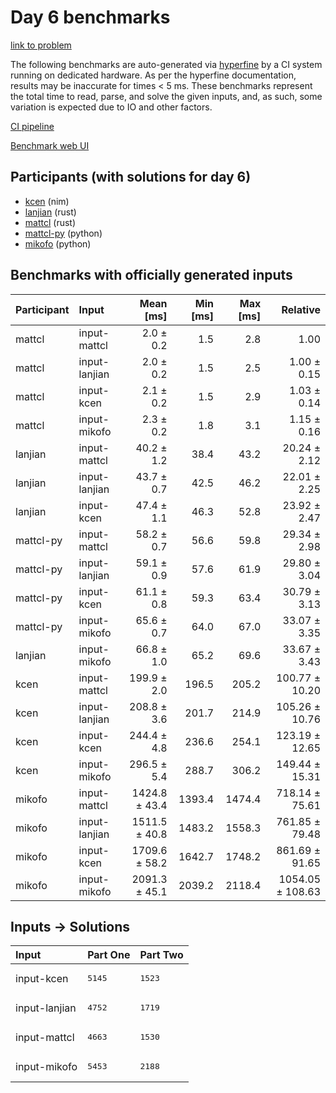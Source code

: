 # Day 6 benchmarks

[link to problem](https://adventofcode.com/2024/day/6)

The following benchmarks are auto-generated via
[hyperfine](https://github.com/sharkdp/hyperfine) by a CI system running on
dedicated hardware. As per the hyperfine documentation, results may be
inaccurate for times < 5 ms. These benchmarks represent the total time to read,
parse, and solve the given inputs, and, as such, some variation is expected due
to IO and other factors.

[CI pipeline](http://ci.papercode.net:8080/teams/main/pipelines/aoc2024)

[Benchmark web UI](https://aoc.ancalagon.black)


## Participants (with solutions for day 6)

- [kcen](https://github.com/kcen/aoc2024) (nim)
- [lanjian](https://github.com/lanjian/aoc-2024) (rust)
- [mattcl](https://github.com/mattcl/aoc2024) (rust)
- [mattcl-py](https://github.com/mattcl/aoc2024-py) (python)
- [mikofo](https://github.com/mikofo/aoc2024) (python)


## Benchmarks with officially generated inputs

| Participant | Input | Mean [ms] | Min [ms] | Max [ms] | Relative |
|:---|:---|---:|---:|---:|---:|
| mattcl | input-mattcl | 2.0 ± 0.2 | 1.5 | 2.8 | 1.00 |
| mattcl | input-lanjian | 2.0 ± 0.2 | 1.5 | 2.5 | 1.00 ± 0.15 |
| mattcl | input-kcen | 2.1 ± 0.2 | 1.5 | 2.9 | 1.03 ± 0.14 |
| mattcl | input-mikofo | 2.3 ± 0.2 | 1.8 | 3.1 | 1.15 ± 0.16 |
| lanjian | input-mattcl | 40.2 ± 1.2 | 38.4 | 43.2 | 20.24 ± 2.12 |
| lanjian | input-lanjian | 43.7 ± 0.7 | 42.5 | 46.2 | 22.01 ± 2.25 |
| lanjian | input-kcen | 47.4 ± 1.1 | 46.3 | 52.8 | 23.92 ± 2.47 |
| mattcl-py | input-mattcl | 58.2 ± 0.7 | 56.6 | 59.8 | 29.34 ± 2.98 |
| mattcl-py | input-lanjian | 59.1 ± 0.9 | 57.6 | 61.9 | 29.80 ± 3.04 |
| mattcl-py | input-kcen | 61.1 ± 0.8 | 59.3 | 63.4 | 30.79 ± 3.13 |
| mattcl-py | input-mikofo | 65.6 ± 0.7 | 64.0 | 67.0 | 33.07 ± 3.35 |
| lanjian | input-mikofo | 66.8 ± 1.0 | 65.2 | 69.6 | 33.67 ± 3.43 |
| kcen | input-mattcl | 199.9 ± 2.0 | 196.5 | 205.2 | 100.77 ± 10.20 |
| kcen | input-lanjian | 208.8 ± 3.6 | 201.7 | 214.9 | 105.26 ± 10.76 |
| kcen | input-kcen | 244.4 ± 4.8 | 236.6 | 254.1 | 123.19 ± 12.65 |
| kcen | input-mikofo | 296.5 ± 5.4 | 288.7 | 306.2 | 149.44 ± 15.31 |
| mikofo | input-mattcl | 1424.8 ± 43.4 | 1393.4 | 1474.4 | 718.14 ± 75.61 |
| mikofo | input-lanjian | 1511.5 ± 40.8 | 1483.2 | 1558.3 | 761.85 ± 79.48 |
| mikofo | input-kcen | 1709.6 ± 58.2 | 1642.7 | 1748.2 | 861.69 ± 91.65 |
| mikofo | input-mikofo | 2091.3 ± 45.1 | 2039.2 | 2118.4 | 1054.05 ± 108.63 |


## Inputs -> Solutions

| Input | Part One | Part Two |
|:---|:---|:---|
|input-kcen|<pre>5145</pre>|<pre>1523</pre>|
|input-lanjian|<pre>4752</pre>|<pre>1719</pre>|
|input-mattcl|<pre>4663</pre>|<pre>1530</pre>|
|input-mikofo|<pre>5453</pre>|<pre>2188</pre>|